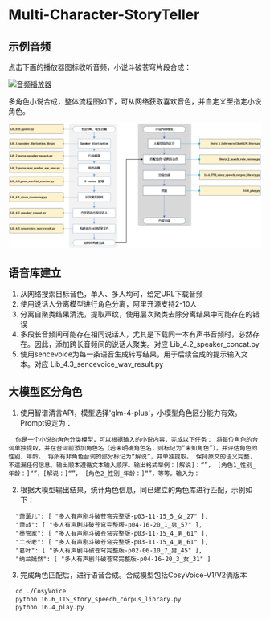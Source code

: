 
# Multi-Character-StoryTeller

## 示例音频
点击下面的播放器图标收听音频，小说斗破苍穹片段合成：
<!-- <audio controls>
  <source src="斗破苍穹-5-Part.wav" type="audio/mpeg">
</audio> -->

[![音频播放器](https://www.example.com/audio-player-icon.png)](https://github.com/ABexit/Multi-Character-StoryTeller/blob/main/%E6%96%97%E7%A0%B4%E8%8B%8D%E7%A9%B9-5-Part.wav)

多角色小说合成，整体流程图如下，可从网络获取喜欢音色，并自定义至指定小说角色。

![流程图](./流程图.jpg)

## 语音库建立

1. 从网络搜索目标音色，单人、多人均可，给定URL下载音频
2. 使用说话人分离模型进行角色分离，阿里开源支持2-10人
3. 分离自聚类结果清洗，提取声纹，使用层次聚类去除分离结果中可能存在的错误
4. 多段长音频间可能存在相同说话人，尤其是下载同一本有声书音频时，必然存在。因此，添加跨长音频间的说话人聚类。对应 Lib_4.2_speaker_concat.py
5. 使用sencevoice为每一条语音生成转写结果，用于后续合成的提示输入文本。对应 Lib_4.3_sencevoice_wav_result.py

## 大模型区分角色

1. 使用智谱清言API，模型选择'glm-4-plus'，小模型角色区分能力有效。Prompt设定为：
```
  你是一个小说的角色分类模型，可以根据输入的小说内容，完成以下任务： 将每位角色的台词单独提取，并在台词前添加角色名（若未明确角色名，则标记为“未知角色”），并评估角色的性别、年龄。 将所有非角色台词的部分标记为“解说”，并单独提取。 保持原文的语义完整，不遗漏任何信息。输出顺本遵循文本输入顺序。输出格式举例：[解说]：“”， [角色1_性别_年龄：]“”，[解说：]“”， [角色2_性别_年龄：]“”，等等。输入为：
```

2. 根据大模型输出结果，统计角色信息，同已建立的角色库进行匹配，示例如下：
```
  "萧薰儿": [ "多人有声剧斗破苍穹完整版-p03-11-15_5_女_27" ],
  "萧战": [ "多人有声剧斗破苍穹完整版-p04-16-20_1_男_57" ],
  "墨管家": [ "多人有声剧斗破苍穹完整版-p03-11-15_4_男_61" ],
  "二长老": [ "多人有声剧斗破苍穹完整版-p03-11-15_4_男_61" ],
  "葛叶": [ "多人有声剧斗破苍穹完整版-p02-06-10_7_男_45" ],
  "纳兰嫣然": [ "多人有声剧斗破苍穹完整版-p04-16-20_3_女_31" ]
```

3. 完成角色匹配后，进行语音合成。合成模型包括CosyVoice-V1/V2俩版本
```
  cd ./CosyVoice
  python 16.6_TTS_story_speech_corpus_library.py
  python 16.4_play.py
```
